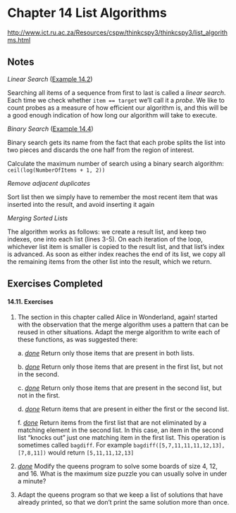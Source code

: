 # Chapter 14 List Algorithms
http://www.ict.ru.ac.za/Resources/cspw/thinkcspy3/thinkcspy3/list_algorithms.html

## Notes

_Linear Search_ ([Example 14.2](https://github.com/ptsiampas/Exercises_Learning_Python3/blob/master/14_List%20Algorithms/Example_14.2.py))

Searching all items of a sequence from first to last is called a *linear search*. Each time we check whether 
`item == target` we’ll call it a *probe*. We like to count probes as a measure of how efficient our algorithm is, 
and this will be a good enough indication of how long our algorithm will take to execute.

_Binary Search_ ([Example 14.4](https://github.com/ptsiampas/Exercises_Learning_Python3/blob/master/14_List%20Algorithms/Example_14.4.py))

Binary search gets its name from the fact that each probe splits the list into two pieces 
and discards the one half from the region of interest.

Calculate the maximum number of search using a binary search algorithm: `ceil(log(NumberOfItems + 1, 2))`

_Remove adjacent duplicates_

Sort list then we simply have to remember the most recent item that was inserted into the result, and avoid 
inserting it again

_Merging Sorted Lists_

The algorithm works as follows: we create a result list, and keep two indexes, one into each list (lines 3-5). 
On each iteration of the loop, whichever list item is smaller is copied to the result list, and that list’s index is
advanced. As soon as either index reaches the end of its list, we copy all the remaining items from the other list 
into the result, which we return.

## Exercises Completed
#### 14.11. Exercises
1. The section in this chapter called Alice in Wonderland, again! started with the observation that the merge 
   algorithm uses a pattern that can be reused in other situations. Adapt the merge algorithm to write each of 
   these functions, as was suggested there:
   
     a. *[done](https://github.com/ptsiampas/Exercises_Learning_Python3/blob/master/14_List%20Algorithms/Exercise_14.11.1a.py)* Return only those items that are present in both lists.
     
     b. *[done](https://github.com/ptsiampas/Exercises_Learning_Python3/blob/master/14_List%20Algorithms/Exercise_14.11.1b.py)* Return only those items that are present in the first list, but not in the second.
     
     c. *[done](https://github.com/ptsiampas/Exercises_Learning_Python3/blob/master/14_List%20Algorithms/Exercise_14.11.1c.py)* Return only those items that are present in the second list, but not in the first.
     
     d. *[done](https://github.com/ptsiampas/Exercises_Learning_Python3/blob/master/14_List%20Algorithms/Exercise_14.11.1d.py)* Return items that are present in either the first or the second list.
     
     f. *[done](https://github.com/ptsiampas/Exercises_Learning_Python3/blob/master/14_List%20Algorithms/Exercise_14.11.1e.py)* Return items from the first list that are not eliminated by a matching element in the second list. In this 
       case, an item in the second list “knocks out” just one matching item in the first list. This operation is 
       sometimes called `bagdiff`. For example `bagdiff([5,7,11,11,11,12,13], [7,8,11])` would return `[5,11,11,12,13]`

2. *[done](https://github.com/ptsiampas/Exercises_Learning_Python3/blob/master/14_List%20Algorithms/Exercise_14.11.2.py)* Modify the queens program to solve some boards of size 4, 12, and 16. What is the maximum size puzzle you can 
usually solve in under a minute?

3. Adapt the queens program so that we keep a list of solutions that have already printed, so that we don’t print 
the same solution more than once.

